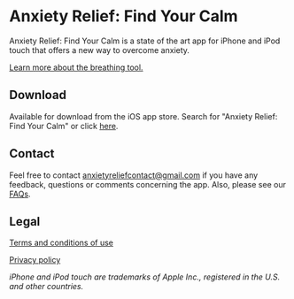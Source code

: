 # Anxiety Relief: Find Your Calm

Anxiety Relief: Find Your Calm is a state of the art app for iPhone and iPod touch that offers a new way to overcome anxiety.

[Learn more about the breathing tool.](breathing.md)

## Download

Available for download from the iOS app store. Search for "Anxiety Relief: Find Your Calm" or click [here](https://apps.apple.com/gb/app/anxiety-relief-find-your-calm/id1460568970).

## Contact

Feel free to contact <anxietyreliefcontact@gmail.com> if you have any feedback, questions or comments concerning the app. Also, please see our [FAQs](faq.md).

## Legal

[Terms and conditions of use](terms.md)

[Privacy policy](privacy-policy.md)

*iPhone and iPod touch are trademarks of Apple Inc., registered in the U.S. and other countries.*
